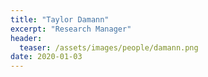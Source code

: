 ```yaml
---
title: "Taylor Damann"
excerpt: "Research Manager"
header:
  teaser: /assets/images/people/damann.png
date: 2020-01-03
---
```

